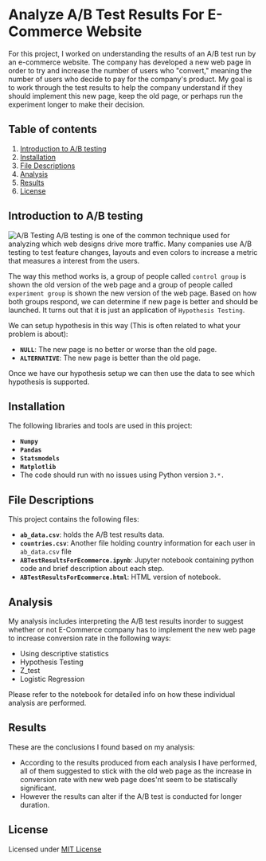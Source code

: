 # Analyze A/B Test Results For E-Commerce Website

For this project, I worked on understanding the results of an A/B test run by an e-commerce website. The company has developed a new web page in order to try and increase the number of users who "convert," meaning the number of users who decide to pay for the company's product. My goal is to work through the test results to help the company understand if they should implement this new page, keep the old page, or perhaps run the experiment longer to make their decision.

## Table of contents
1. [Introduction to A/B testing](#intro)
2. [Installation](#installation)
3. [File Descriptions](#files)
4. [Analysis](#analysis)
5. [Results](#observations)
6. [License](#license)

## Introduction to A/B testing
![A/B Testing](https://i.imgur.com/5PNPn3L.png)
A/B testing is one of the common technique used for analyzing which web designs drive more traffic. Many companies use A/B testing to test feature changes, layouts and even colors to increase a metric that measures a interest from the users.

The way this method works is, a group of people called `control group` is shown the old version of the web page and a group of people called `experiment group` is shown the new version of the web page. Based on how both groups respond, we can determine if new page is better and should be launched. It turns out that it is just an application of `Hypothesis Testing`.

We can setup hypothesis in this way (This is often related to what your problem is about):
- **`NULL`**: The new page is no better or worse than the old page.
- **`ALTERNATIVE`**: The new page is better than the old page.

Once we have our hypothesis setup we can then use the data to see which hypothesis is supported.

## Installation
The following libraries and tools are used in this project:
- **`Numpy`**
- **`Pandas`**
- **`Statsmodels`**
- **`Matplotlib`**
- The code should run with no issues using Python version `3.*.`

## File Descriptions
This project contains the following files:
- **`ab_data.csv`**: holds the A/B test results data.
- **`countries.csv`**: Another file holding country information for each user in `ab_data.csv` file
- **`ABTestResultsForEcommerce.ipynb`**: Jupyter notebook containing python code and brief description about each step.
- **`ABTestResultsForEcommerce.html`**: HTML version of notebook.

## Analysis
My analysis includes interpreting the A/B test results inorder to suggest whether or not E-Commerce company has to implement the new web page to increase conversion rate in the following ways:
- Using descriptive statistics
- Hypothesis Testing
- Z_test
- Logistic Regression

Please refer to the notebook for detailed info on how these individual analysis are performed.

## Results
These are the conclusions I found based on my analysis:
- According to the results produced from each analysis I have performed, all of them suggested to stick with the old web page as the increase in conversion rate with new web page does'nt seem to be statiscally significant.
- However the results can alter if the A/B test is conducted for longer duration.

## License
Licensed under [MIT License](https://github.com/ManideepTelukuntla/InvestigateTMDBMovieData/blob/master/LICENSE)
